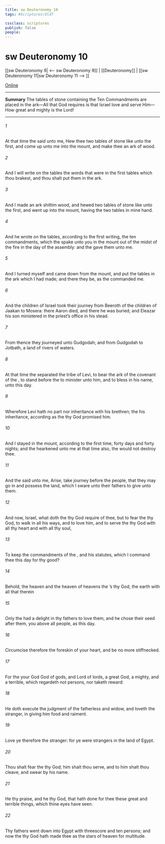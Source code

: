 ```yaml
---
title: sw Deuteronomy 10
tags: #Scriptures\OldT

cssclass: scriptures
publish: false
people:
---
```


# sw Deuteronomy 10
[[sw Deuteronomy 9| <-- sw Deuteronomy 9]] | [[Deuteronomy]] | [[sw Deuteronomy 11|sw Deuteronomy 11 --> ]]

[Online](https://churchofjesuschrist.org/study/scriptures/ot/deut/10?lang=eng)

---
__Summary__
The tables of stone containing the Ten Commandments are placed in the ark—All that God requires is that Israel love and serve Him—How great and mighty is the Lord!

---
###### 1 
At that time the  said unto me, Hew thee two tables of stone like unto the first, and come up unto me into the mount, and make thee an ark of wood.

###### 2 
And I will write on the tables the words that were in the first tables which thou brakest, and thou shalt put them in the ark.

###### 3 
And I made an ark  shittim wood, and hewed two tables of stone like unto the first, and went up into the mount, having the two tables in mine hand.

###### 4 
And he wrote on the tables, according to the first writing, the ten commandments, which the  spake unto you in the mount out of the midst of the fire in the day of the assembly: and the  gave them unto me.

###### 5 
And I turned myself and came down from the mount, and put the tables in the ark which I had made; and there they be, as the  commanded me.

###### 6 
And the children of Israel took their journey from Beeroth of the children of Jaakan to Mosera: there Aaron died, and there he was buried; and Eleazar his son ministered in the priest’s office in his stead.

###### 7 
From thence they journeyed unto Gudgodah; and from Gudgodah to Jotbath, a land of rivers of waters.

###### 8 
At that time the  separated the tribe of Levi, to bear the ark of the covenant of the , to stand before the  to minister unto him, and to bless in his name, unto this day.

###### 9 
Wherefore Levi hath no part nor inheritance with his brethren; the   his inheritance, according as the  thy God promised him.

###### 10 
And I stayed in the mount, according to the first time, forty days and forty nights; and the  hearkened unto me at that time also,  the  would not destroy thee.

###### 11 
And the  said unto me, Arise, take  journey before the people, that they may go in and possess the land, which I sware unto their fathers to give unto them.

###### 12 
And now, Israel, what doth the  thy God require of thee, but to fear the  thy God, to walk in all his ways, and to love him, and to serve the  thy God with all thy heart and with all thy soul,

###### 13 
To keep the commandments of the , and his statutes, which I command thee this day for thy good?

###### 14 
Behold, the heaven and the heaven of heavens  the ’s thy God, the earth  with all that therein 

###### 15 
Only the  had a delight in thy fathers to love them, and he chose their seed after them,  you above all people, as  this day.

###### 16 
Circumcise therefore the foreskin of your heart, and be no more stiffnecked.

###### 17 
For the  your God  God of gods, and Lord of lords, a great God, a mighty, and a terrible, which regardeth not persons, nor taketh reward:

###### 18 
He doth execute the judgment of the fatherless and widow, and loveth the stranger, in giving him food and raiment.

###### 19 
Love ye therefore the stranger: for ye were strangers in the land of Egypt.

###### 20 
Thou shalt fear the  thy God; him shalt thou serve, and to him shalt thou cleave, and swear by his name.

###### 21 
He  thy praise, and he  thy God, that hath done for thee these great and terrible things, which thine eyes have seen.

###### 22 
Thy fathers went down into Egypt with threescore and ten persons; and now the  thy God hath made thee as the stars of heaven for multitude.

